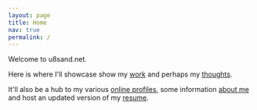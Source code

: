 ```yaml
---
layout: page
title: Home
nav: true
permalink: /
---
```


Welcome to u8sand.net.

Here is where I'll showcase show my [work](/projects/) and perhaps my [thoughts](/blog/).

It'll also be a hub to my various [online profiles](/contact/), some information [about me](/about/) and host an updated version of my [resume](/resume/).
